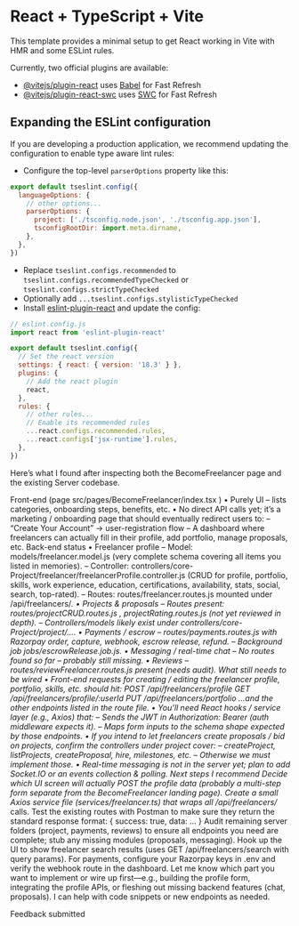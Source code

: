 # React + TypeScript + Vite

This template provides a minimal setup to get React working in Vite with HMR and some ESLint rules.

Currently, two official plugins are available:

- [@vitejs/plugin-react](https://github.com/vitejs/vite-plugin-react/blob/main/packages/plugin-react/README.md) uses [Babel](https://babeljs.io/) for Fast Refresh
- [@vitejs/plugin-react-swc](https://github.com/vitejs/vite-plugin-react-swc) uses [SWC](https://swc.rs/) for Fast Refresh

## Expanding the ESLint configuration

If you are developing a production application, we recommend updating the configuration to enable type aware lint rules:

- Configure the top-level `parserOptions` property like this:

```js
export default tseslint.config({
  languageOptions: {
    // other options...
    parserOptions: {
      project: ['./tsconfig.node.json', './tsconfig.app.json'],
      tsconfigRootDir: import.meta.dirname,
    },
  },
})
```

- Replace `tseslint.configs.recommended` to `tseslint.configs.recommendedTypeChecked` or `tseslint.configs.strictTypeChecked`
- Optionally add `...tseslint.configs.stylisticTypeChecked`
- Install [eslint-plugin-react](https://github.com/jsx-eslint/eslint-plugin-react) and update the config:

```js
// eslint.config.js
import react from 'eslint-plugin-react'

export default tseslint.config({
  // Set the react version
  settings: { react: { version: '18.3' } },
  plugins: {
    // Add the react plugin
    react,
  },
  rules: {
    // other rules...
    // Enable its recommended rules
    ...react.configs.recommended.rules,
    ...react.configs['jsx-runtime'].rules,
  },
})
```





Here’s what I found after inspecting both the 
BecomeFreelancer
 page and the existing Server codebase.

Front-end (page 
src/pages/BecomeFreelancer/index.tsx
) • Purely UI – lists categories, onboarding steps, benefits, etc.
• No direct API calls yet; it’s a marketing / onboarding page that should eventually redirect users to: – “Create Your Account” → user-registration flow
– A dashboard where freelancers can actually fill in their profile, add portfolio, manage proposals, etc.
Back-end status • Freelancer profile – Model: 
models/freelancer.model.js
 (very complete schema covering all items you listed in memories).
– Controller: 
controllers/core-Project/freelancer/freelancerProfile.controller.js
 (CRUD for profile, portfolio, skills, work experience, education, certifications, availability, stats, social, search, top-rated).
– Routes: 
routes/freelancer.routes.js
 mounted under /api/freelancers/*. • Projects & proposals – Routes present: 
routes/projectCRUD.routes.js
, 
projectRating.routes.js
 (not yet reviewed in depth).
– Controllers/models likely exist under controllers/core-Project/project/.... • Payments / escrow – 
routes/payments.routes.js
 with Razorpay order, capture, webhook, escrow release, refund.
– Background job jobs/escrowRelease.job.js. • Messaging / real-time chat – No routes found so far – probably still missing. • Reviews – 
routes/reviewFreelancer.routes.js
 present (needs audit).
What still needs to be wired • Front-end requests for creating / editing the freelancer profile, portfolio, skills, etc. should hit: POST /api/freelancers/profile GET /api/freelancers/profile/:userId PUT /api/freelancers/portfolio …and the other endpoints listed in the route file. • You’ll need React hooks / service layer (e.g., Axios) that: – Sends the JWT in Authorization: Bearer <token> (auth middleware expects it).
– Maps form inputs to the schema shape expected by those endpoints. • If you intend to let freelancers create proposals / bid on projects, confirm the controllers under project cover: – createProject, listProjects, createProposal, hire, milestones, etc.
– Otherwise we must implement those. • Real-time messaging is not in the server yet; plan to add Socket.IO or an events collection & polling.
Next steps I recommend
Decide which UI screen will actually POST the profile data (probably a multi-step form separate from the BecomeFreelancer landing page).
Create a small Axios service file (services/freelancer.ts) that wraps all /api/freelancers/* calls.
Test the existing routes with Postman to make sure they return the standard response format:
{ success: true, data: … }
Audit remaining server folders (project, payments, reviews) to ensure all endpoints you need are complete; stub any missing modules (proposals, messaging).
Hook up the UI to show freelancer search results (uses GET /api/freelancers/search with query params).
For payments, configure your Razorpay keys in 
.env
 and verify the webhook route in the dashboard.
Let me know which part you want to implement or wire up first—e.g., building the profile form, integrating the profile APIs, or fleshing out missing backend features (chat, proposals). I can help with code snippets or new endpoints as needed.

Feedback submitted
